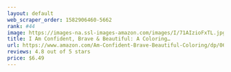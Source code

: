 ```yaml
---
layout: default 
﻿web_scraper_order: 1582906460-5662
rank: #44
image: https://images-na.ssl-images-amazon.com/images/I/71AIzioFxTL.jpg
title: I Am Confident, Brave & Beautiful: A Coloring…
url: https://www.amazon.com/Am-Confident-Brave-Beautiful-Coloring/dp/0692927999/ref=zg_mw_books_44?_encoding=UTF8&psc=1&refRID=TBMNK4Y038MCV8ZD423X
reviews: 4.8 out of 5 stars
price: $6.49 
---
```

